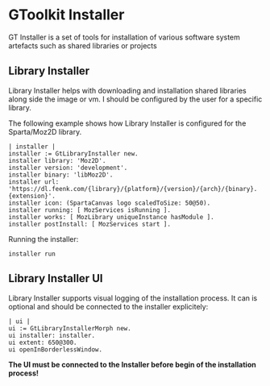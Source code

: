 # GToolkit Installer
GT Installer is a set of tools for installation of various software system artefacts such as shared libraries or projects

## Library Installer
Library Installer helps with downloading and installation shared libraries along side the image or vm.
I should be configured by the user for a specific library.

The following example shows how Library Installer is configured for the Sparta/Moz2D library.

```smalltalk
| installer |
installer := GtLibraryInstaller new.
installer library: 'Moz2D'.
installer version: 'development'.
installer binary: 'libMoz2D'.
installer url: 'https://dl.feenk.com/{library}/{platform}/{version}/{arch}/{binary}.{extension}'.
installer icon: (SpartaCanvas logo scaledToSize: 50@50).
installer running: [ MozServices isRunning ].
installer works: [ MozLibrary uniqueInstance hasModule ].
installer postInstall: [ MozServices start ].
```

Running the installer:
```
installer run
```

## Library Installer UI

Library Installer supports visual logging of the installation process. It can is optional and should be connected to the installer explicitely:
```smalltalk
| ui |
ui := GtLibraryInstallerMorph new.
ui installer: installer.
ui extent: 650@300.
ui openInBorderlessWindow.
```
**The UI must be connected to the Installer before begin of the installation process!**
